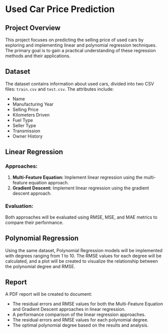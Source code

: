 # Used Car Price Prediction

## Project Overview

This project focuses on predicting the selling price of used cars by exploring and implementing linear and polynomial regression techniques. The primary goal is to gain a practical understanding of these regression methods and their applications.

## Dataset

The dataset contains information about used cars, divided into two CSV files: `train.csv` and `test.csv`. The attributes include:
- Name
- Manufacturing Year
- Selling Price
- Kilometers Driven
- Fuel Type
- Seller Type
- Transmission
- Owner History

## Linear Regression

### Approaches:
1. **Multi-Feature Equation:** Implement linear regression using the multi-feature equation approach.
2. **Gradient Descent:** Implement linear regression using the gradient descent approach.

### Evaluation:
Both approaches will be evaluated using RMSE, MSE, and MAE metrics to compare their performance.

## Polynomial Regression

Using the same dataset, Polynomial Regression models will be implemented with degrees ranging from 1 to 10. The RMSE values for each degree will be calculated, and a plot will be created to visualize the relationship between the polynomial degree and RMSE.

## Report

A PDF report will be created to document:
- The residual errors and RMSE values for both the Multi-Feature Equation and Gradient Descent approaches in linear regression.
- A performance comparison of the linear regression approaches.
- The residual errors and RMSE values for each polynomial degree.
- The optimal polynomial degree based on the results and analysis.
